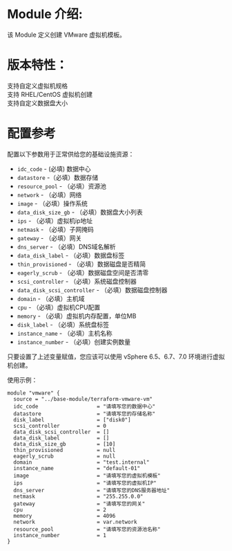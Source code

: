 # Module 介绍:  
该 Module 定义创建 VMware 虚拟机模板。  

# 版本特性：  
支持自定义虚拟机规格  
支持 RHEL/CentOS 虚拟机创建  
支持自定义数据盘大小  
  
# 配置参考  
配置以下参数用于正常供给您的基础设施资源：  
- `idc_code` - (必填) 数据中心  
- `datastore` -（必填）数据存储  
- `resource_pool` - （必填）资源池  
- `network` - （必填）网络  
- `image` - （必填）操作系统  
- `data_disk_size_gb` - （必填）数据盘大小列表  
- `ips` - （必填）虚拟机ip地址  
- `netmask` - （必填）子网掩码  
- `gateway` - （必填）网关  
- `dns_server` - （必填）DNS域名解析  
- `data_disk_label` - （必填）数据盘标签  
- `thin_provisioned` - （必填）数据磁盘是否精简  
- `eagerly_scrub` - （必填）数据磁盘空间是否清零  
- `scsi_controller` - （必填）系统磁盘控制器  
- `data_disk_scsi_controller` - （必填）数据磁盘控制器  
- `domain` - （必填）主机域  
- `cpu` - （必填）虚拟机CPU配置  
- `memory` - （必填）虚拟机内存配置，单位MB  
- `disk_label` - （必填）系统盘标签  
- `instance_name` - （必填）主机名称  
- `instance_number` - （必填）创建实例数量  

只要设置了上述变量赋值，您应该可以使用 vSphere 6.5、6.7、7.0 环境进行虚拟机创建。  

使用示例：
```
module "vmware" {
  source = "../base-module/terraform-vmware-vm"
  idc_code                   = "请填写您的数据中心"
  datastore                  = "请填写您的存储名称"
  disk_label                 = ["disk0"]
  scsi_controller            = 0
  data_disk_scsi_controller  = []
  data_disk_label            = []
  data_disk_size_gb          = [10]
  thin_provisioned           = null
  eagerly_scrub              = null
  domain                     = "test.internal"
  instance_name              = "default-01"
  image                      = "请填写您的虚拟机模板"
  ips                        = "请填写您的虚拟机IP"
  dns_server                 = "请填写您的DNS服务器地址"
  netmask                    = "255.255.0.0"
  gateway                    = "请填写您的网关"
  cpu                        = 2
  memory                     = 4096
  network                    = var.network
  resource_pool              = "请填写您的资源池名称"
  instance_number            = 1
}
```